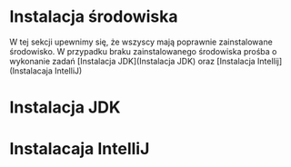 # Instalacja środowiska

  W tej sekcji upewnimy się, że wszyscy mają poprawnie zainstalowane środowisko.
    W przypadku braku zainstalowanego środowiska prośba o wykonanie zadań [Instalacja JDK](Instalacja JDK) oraz
  [Instalacja Intellij](Instalacaja IntelliJ)

# Instalacja JDK

# Instalacaja IntelliJ

